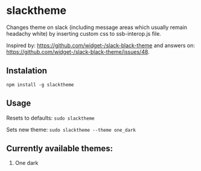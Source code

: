 # slacktheme

Changes theme on slack (including message areas which usually remain headachy white) by inserting custom css to ssb-interop.js file.

Inspired by: <https://github.com/widget-/slack-black-theme> and answers on: <https://github.com/widget-/slack-black-theme/issues/48>.

## Instalation

`npm install -g slacktheme`

## Usage

Resets to defaults: `sudo slacktheme`

Sets new theme: `sudo slacktheme --theme one_dark`

## Currently available themes:

1. One dark
